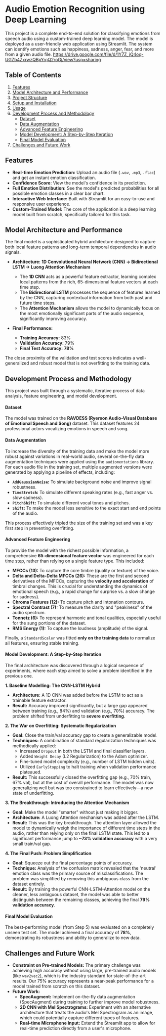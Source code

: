 # Audio Emotion Recognition using Deep Learning

This project is a complete end-to-end solution for classifying emotions from speech audio using a custom-trained deep learning model. The model is deployed as a user-friendly web application using Streamlit. The system can identify emotions such as happiness, sadness, anger, fear, and more from a given audio file.
https://drive.google.com/file/d/1Y7Z_jQ4oq-UGZb4ZxrwzQBpYrqQ2roGj/view?usp=sharing
## Table of Contents
1.  [Features](#features)
2.  [Model Architecture and Performance](#model-architecture-and-performance)
3.  [Project Structure](#project-structure)
4.  [Setup and Installation](#setup-and-installation)
5.  [Usage](#usage)
6.  [Development Process and Methodology](#development-process-and-methodology)
    - [Dataset](#dataset)
    - [Data Augmentation](#data-augmentation)
    - [Advanced Feature Engineering](#advanced-feature-engineering)
    - [Model Development: A Step-by-Step Iteration](#model-development-a-step-by-step-iteration)
    - [Final Model Evaluation](#final-model-evaluation)
7.  [Challenges and Future Work](#challenges-and-future-work)

## Features
- **Real-time Emotion Prediction:** Upload an audio file (`.wav`, `.mp3`, `.flac`) and get an instant emotion classification.
- **Confidence Score:** View the model's confidence in its prediction.
- **Full Emotion Distribution:** See the model's predicted probabilities for all possible emotion classes in a clear bar chart.
- **Interactive Web Interface:** Built with Streamlit for an easy-to-use and responsive user experience.
- **Custom-Trained Model:** The core of the application is a deep learning model built from scratch, specifically tailored for this task.

## Model Architecture and Performance

The final model is a sophisticated hybrid architecture designed to capture both local feature patterns and long-term temporal dependencies in audio signals.

- **Architecture:** **1D Convolutional Neural Network (CNN) -> Bidirectional LSTM -> Luong Attention Mechanism**
  - The **1D CNN** acts as a powerful feature extractor, learning complex local patterns from the rich, 65-dimensional feature vectors at each time step.
  - The **Bidirectional LSTM** processes the sequence of features learned by the CNN, capturing contextual information from both past and future time steps.
  - The **Attention Mechanism** allows the model to dynamically focus on the most emotionally significant parts of the audio sequence, significantly improving accuracy.

- **Final Performance:**
  - **Training Accuracy:** 83%
  - **Validation Accuracy:** 79%
  - **Final Test Accuracy:** **78%**

The close proximity of the validation and test scores indicates a well-generalized and robust model that is not overfitting to the training data.

## Development Process and Methodology

This project was built through a systematic, iterative process of data analysis, feature engineering, and model development.

#### Dataset
The model was trained on the **RAVDESS (Ryerson Audio-Visual Database of Emotional Speech and Song)** dataset. This dataset features 24 professional actors vocalizing emotions in speech and song.

#### Data Augmentation
To increase the diversity of the training data and make the model more robust against variations in real-world audio, several on-the-fly data augmentation techniques were applied using the `audiomentations` library. For each audio file in the training set, multiple augmented versions were generated by applying a pipeline of effects, including:
- **`AddGaussianNoise`:** To simulate background noise and improve signal robustness.
- **`TimeStretch`:** To simulate different speaking rates (e.g., fast anger vs. slow sadness).
- **`PitchShift`:** To simulate different vocal tones and pitches.
- **`Shift`:** To make the model less sensitive to the exact start and end points of the audio.

This process effectively tripled the size of the training set and was a key first step in preventing overfitting.

#### Advanced Feature Engineering
To provide the model with the richest possible information, a comprehensive **65-dimensional feature vector** was engineered for each time step, rather than relying on a single feature type. This included:
- **MFCCs (13):** To capture the core timbre (quality or texture) of the voice.
- **Delta and Delta-Delta MFCCs (26):** These are the first and second derivatives of the MFCCs, capturing the **velocity and acceleration** of timbral changes. This is crucial for understanding the dynamics of emotional speech (e.g., a rapid change for surprise vs. a slow change for sadness).
- **Chroma Features (12):** To capture pitch and intonation contours.
- **Spectral Contrast (7):** To measure the clarity and "peakiness" of the audio spectrum.
- **Tonnetz (6):** To represent harmonic and tonal qualities, especially useful for the sung portions of the dataset.
- **RMS Energy (1):** To capture the loudness (amplitude) of the signal.

Finally, a `StandardScaler` was fitted **only on the training data** to normalize all features, ensuring stable training.

#### Model Development: A Step-by-Step Iteration

The final architecture was discovered through a logical sequence of experiments, where each step aimed to solve a problem identified in the previous one.

**1. Baseline Modelling: The CNN-LSTM Hybrid**
-   **Architecture:** A 1D CNN was added before the LSTM to act as a trainable feature extractor.
-   **Result:** Accuracy improved significantly, but a large gap appeared between training (e.g., 84%) and validation (e.g., 70%) accuracy. The problem shifted from underfitting to **severe overfitting**.

**2. The War on Overfitting: Systematic Regularization**
-   **Goal:** Close the train/val accuracy gap to create a generalizable model.
-   **Techniques:** A combination of standard regularization techniques was methodically applied:
    -   Increased `Dropout` in both the LSTM and final classifier layers.
    -   Added `Weight Decay` (L2 Regularization) to the Adam optimizer.
    -   Fine-tuned model complexity (e.g., number of LSTM hidden units).
    -   Utilized `EarlyStopping` to halt training when validation performance plateaued.
-   **Result:** This successfully closed the overfitting gap (e.g., 70% train, 67% val), but at the cost of overall performance. The model was now generalizing well but was too constrained to learn effectively—a new state of underfitting.

**3. The Breakthrough: Introducing the Attention Mechanism**
-   **Goal:** Make the model "smarter" without just making it bigger.
-   **Architecture:** A Luong Attention mechanism was added after the LSTM.
-   **Result:** This was the key breakthrough. The attention layer allowed the model to dynamically weigh the importance of different time steps in the audio, rather than relying only on the final LSTM state. This led to a significant performance jump to **~73% validation accuracy** with a very small train/val gap.

**4. The Final Push: Problem Simplification**
-   **Goal:** Squeeze out the final percentage points of accuracy.
-   **Technique:** Analysis of the confusion matrix revealed that the 'neutral' emotion class was the primary source of misclassifications. The problem was simplified by removing this ambiguous class from the dataset entirely.
-   **Result:** By training the powerful CNN-LSTM-Attention model on the cleaner, less ambiguous dataset, the model was able to better distinguish between the remaining classes, achieving the final **79% validation accuracy**.

#### Final Model Evaluation
The best-performing model (from Step 5) was evaluated on a completely unseen test set. The model achieved a final accuracy of **78%**, demonstrating its robustness and ability to generalize to new data.

## Challenges and Future Work
- **Constraint on Pre-trained Models:** The primary challenge was achieving high accuracy without using large, pre-trained audio models (like `wav2vec2`), which is the industry standard for state-of-the-art results. Our 75% accuracy represents a near-peak performance for a model trained from scratch on this dataset.
- **Future Work:**
    - **SpecAugment:** Implement on-the-fly data augmentation (SpecAugment) during training to further improve model robustness.
    - **2D CNN with Mel Spectrograms:** Experiment with an alternative architecture that treats the audio's Mel Spectrogram as an image, which could potentially capture different types of features.
    - **Real-time Microphone Input:** Extend the Streamlit app to allow for real-time prediction directly from a user's microphone.
